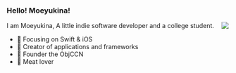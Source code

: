 ### Hello! Moeyukina!

<img align="right" src="https://github-readme-stats.vercel.app/api?username=moeyukina&show_icons=true&icon_color=CE1D2D&text_color=718096&bg_color=ffffff&hide_title=true" />

I am Moeyukina,  A little indie software developer and a college student. 

- :orange_book: Focusing on Swift & iOS
- :hammer: Creator of applications and frameworks
- :ram: Founder the ObjCCN
- :meat_on_bone: Meat lover

